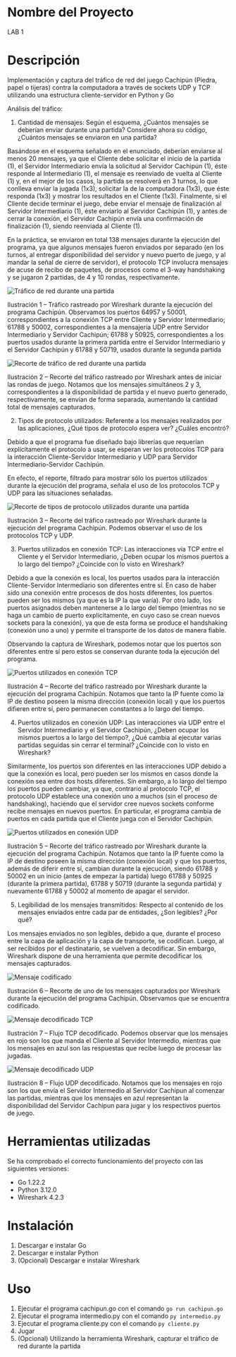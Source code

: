 # Nombre del Proyecto
LAB 1

# Descripción
Implementación y captura del tráfico de red del juego Cachipún (Piedra, papel o tijeras) contra la computadora a través de sockets UDP y TCP utilizando una estructura cliente-servidor en Python y Go

Análisis del tráfico:

1. Cantidad de mensajes: Según el esquema, ¿Cuántos mensajes se deberían enviar durante una partida? Considere ahora su código, ¿Cuántos mensajes se enviaron en una partida?

Basándose en el esquema señalado en el enunciado, deberían enviarse al menos 20 mensajes, ya que el Cliente debe solicitar el inicio de la partida (1), el Servidor Intermediario envía la solicitud al Servidor Cachipún (1), éste responde al Intermediario (1), el mensaje es reenviado de vuelta al Cliente (1) y, en el mejor de los casos, la partida se resolverá en 3 turnos, lo que conlleva enviar la jugada (1x3), solicitar la de la computadora (1x3), que éste responda (1x3) y mostrar los resultados en el Cliente (1x3). Finalmente, si el Cliente decide terminar el juego, debe enviar el mensaje de finalización al Servidor Intermediario (1), éste enviarlo al Servidor Cachipún (1), y antes de cerrar la conexión, el Servidor Cachipún envía una confirmación de finalización (1), siendo reenviada al Cliente (1).

En la práctica, se enviaron en total 138 mensajes durante la ejecución del programa, ya que algunos mensajes fueron enviados por separado (en los turnos, al entregar disponibilidad del servidor y nuevo puerto de juego, y al mandar la señal de cierre de servidor), el protocolo TCP involucra mensajes de acuse de recibo de paquetes, de procesos como el 3-way handshaking y se jugaron 2 partidas, de 4 y 10 rondas, respectivamente.  

![Tráfico de red durante una partida](img/trafico.png)

Ilustración 1 – Tráfico rastreado por Wireshark durante la ejecución del programa Cachipún. Observamos los puertos 64957 y 50001, correspondientes a la conexión TCP entre Cliente y Servidor Intermediario; 61788 y 50002, correspondientes a la mensajería UDP entre Servidor Intermediario y Servidor Cachipún; 61788 y 50925, correspondientes a los puertos usados durante la primera partida entre el Servidor Intermediario y el Servidor Cachipún y 61788 y 50719, usados durante la segunda partida

![Recorte de tráfico de red durante una partida](img/recorte.png)

Ilustración 2 – Recorte del tráfico rastreado por Wireshark antes de iniciar las rondas de juego. Notamos que los mensajes simultáneos 2 y 3, correspondientes a la disponibilidad de partida y el nuevo puerto generado, respectivamente, se envían de forma separada, aumentando la cantidad total de mensajes capturados.

2. Tipos de protocolo utilizados: Referente a los mensajes realizados por las aplicaciones, ¿Qué tipos de protocolo espera ver? ¿Cuáles encontró? 

Debido a que el programa fue diseñado bajo librerías que requerían explícitamente el protocolo a usar, se esperan ver los protocolos TCP para la interacción Cliente-Servidor Intermediario y UDP para Servidor Intermediario-Servidor Cachipún.

En efecto, el reporte, filtrado para mostrar sólo los puertos utilizados durante la ejecución del programa, señala el uso de los protocolos TCP y UDP para las situaciones señaladas.

![Recorte de tipos de protocolo utilizados durante una partida](img/protocolos.png)

Ilustración 3 – Recorte del tráfico rastreado por Wireshark durante la ejecución del programa Cachipún. Podemos observar el uso de los protocolos TCP y UDP.

3. Puertos utilizados en conexión TCP: Las interacciones vía TCP entre el Cliente y el Servidor Intermediario, ¿Deben ocupar los mismos puertos a lo largo del tiempo? ¿Coincide con lo visto en Wireshark? 

Debido a que la conexión es local, los puertos usados para la interacción Cliente-Servidor Intermediario son diferentes entre sí. En caso de haber sido una conexión entre procesos de dos hosts diferentes, los puertos pueden ser los mismos (ya que es la IP la que varía). Por otro lado, los puertos asignados deben mantenerse a lo largo del tiempo (mientras no se haga un cambio de puerto explícitamente, en cuyo caso se crean nuevos sockets para la conexión), ya que de esta forma se produce el handshaking (conexión uno a uno) y permite el transporte de los datos de manera fiable.

Observando la captura de Wireshark, podemos notar que los puertos son diferentes entre sí pero estos se conservan durante toda la ejecución del programa.

![Puertos utilizados en conexión TCP](img/puertos_tcp.png)

Ilustración 4 – Recorte del tráfico rastreado por Wireshark durante la ejecución del programa Cachipún. Notamos que tanto la IP fuente como la IP de destino poseen la misma dirección (conexión local) y que los puertos difieren entre sí, pero permanecen constantes a lo largo del tiempo.

4. Puertos utilizados en conexión UDP: Las interacciones vía UDP entre el Servidor Intermediario y el Servidor Cachipún, ¿Deben ocupar los mismos puertos a lo largo del tiempo?, ¿Qué cambia al ejecutar varias partidas seguidas sin cerrar el terminal? ¿Coincide con lo visto en Wireshark?

Similarmente, los puertos son diferentes en las interacciones UDP debido a que la conexión es local, pero pueden ser los mismos en casos donde la conexión sea entre dos hosts diferentes. Sin embargo, a lo largo del tiempo los puertos pueden cambiar, ya que, contrario al protocolo TCP, el protocolo UDP establece una conexión uno a muchos (sin el proceso de handshaking), haciendo que el servidor cree nuevos sockets conforme recibe mensajes en nuevos puertos. En particular, el programa cambia de puertos en cada partida que el Cliente juega con el Servidor Cachipún.

![Puertos utilizados en conexión UDP](img/puertos_udp.png)

Ilustración 5 – Recorte del tráfico rastreado por Wireshark durante la ejecución del programa Cachipún. Notamos que tanto la IP fuente como la IP de destino poseen la misma dirección (conexión local) y que los puertos, además de diferir entre sí, cambian durante la ejecución, siendo 61788 y 50002 en un inicio (antes de empezar la partida) luego 61788 y 50925 (durante la primera partida), 61788 y 50719 (durante la segunda partida) y nuevamente 61788 y 50002 al momento de apagar el servidor.

5. Legibilidad de los mensajes transmitidos: Respecto al contenido de los mensajes enviados entre cada par de entidades, ¿Son legibles? ¿Por qué?

Los mensajes enviados no son legibles, debido a que, durante el proceso entre la capa de aplicación y la capa de transporte, se codifican. Luego, al ser recibidos por el destinatario, se vuelven a decodificar. Sin embargo, Wireshark dispone de una herramienta que permite decodificar los mensajes capturados.

![Mensaje codificado](img/mensaje_codificado.png)

Ilustración 6 – Recorte de uno de los mensajes capturados por Wireshark durante la ejecución del programa Cachipún. Observamos que se encuentra codificado. 

![Mensaje decodificado TCP](img/mensaje_decodificado_tcp.png)

Ilustración 7 – Flujo TCP decodificado. Podemos observar que los mensajes en rojo son los que manda el Cliente al Servidor Intermedio, mientras que los mensajes en azul son las respuestas que recibe luego de procesar las jugadas.

![Mensaje decodificado UDP](img/mensaje_decodificado_udp.png)

Ilustración 8 – Flujo UDP decodificado. Notamos que los mensajes en rojo son los que envía el Servidor Intermedio al Servidor Cachipun al comenzar las partidas, mientras que los mensajes en azul representan la disponibilidad del Servidor Cachipun para jugar y los respectivos puertos de juego.

# Herramientas utilizadas
Se ha comprobado el correcto funcionamiento del proyecto con las siguientes versiones:

- Go 1.22.2
- Python 3.12.0
- Wireshark 4.2.3

# Instalación
1. Descargar e instalar Go
2. Descargar e instalar Python
3. (Opcional) Descargar e instalar Wireshark

# Uso
1. Ejecutar el programa cachipun.go con el comando `go run cachipun.go`
2. Ejecutar el programa intermedio.py con el comando `py intermedio.py`
3. Ejecutar el programa cliente.py con el comando `py cliente.py`
4. Jugar
5. (Opcional) Utilizando la herramienta Wireshark, capturar el tráfico de red durante la partida